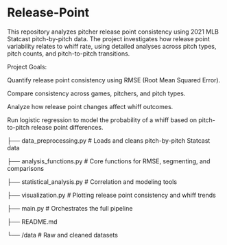 # Release-Point
This repository analyzes pitcher release point consistency using 2021 MLB Statcast pitch-by-pitch data. The project investigates how release point variability relates to whiff rate, using detailed analyses across pitch types, pitch counts, and pitch-to-pitch transitions.

Project Goals: 

Quantify release point consistency using RMSE (Root Mean Squared Error).

Compare consistency across games, pitchers, and pitch types.

Analyze how release point changes affect whiff outcomes.

Run logistic regression to model the probability of a whiff based on pitch-to-pitch release point differences.

├── data_preprocessing.py         # Loads and cleans pitch-by-pitch Statcast data

├── analysis_functions.py         # Core functions for RMSE, segmenting, and comparisons

├── statistical_analysis.py       # Correlation and modeling tools

├── visualization.py              # Plotting release point consistency and whiff trends

├── main.py                       # Orchestrates the full pipeline

├── README.md

└── /data                         # Raw and cleaned datasets
